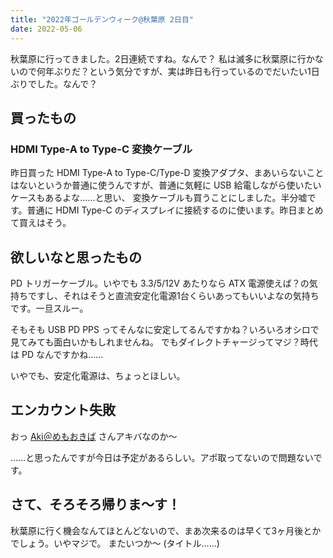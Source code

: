 ```yaml
---
title: "2022年ゴールデンウィーク@秋葉原 2日目"
date: 2022-05-06
---
```


秋葉原に行ってきました。2日連続ですね。なんで？
私は滅多に秋葉原に行かないので何年ぶりだ？という気分ですが、実は昨日も行っているのでだいたい1日ぶりでした。なんで？

## 買ったもの

### HDMI Type-A to Type-C 変換ケーブル

昨日買った HDMI Type-A to Type-C/Type-D 変換アダプタ、まあいらないことはないというか普通に使うんですが、普通に気軽に USB 給電しながら使いたいケースもあるよな……と思い、
変換ケーブルも買うことにしました。半分嘘です。普通に HDMI Type-C のディスプレイに接続するのに使います。昨日まとめて買えはそう。

## 欲しいなと思ったもの

PD トリガーケーブル。いやでも 3.3/5/12V あたりなら ATX 電源使えば？の気持ちですし、それはそうと直流安定化電源1台くらいあってもいいよなの気持ちです。一旦スルー。

そもそも USB PD PPS ってそんなに安定してるんですかね？いろいろオシロで見てみても面白いかもしれませんね。
でもダイレクトチャージってマジ？時代は PD なんですかね……

いやでも、安定化電源は、ちょっとほしい。

## エンカウント失敗

おっ [Aki＠めもおきば](https://twitter.com/nekoruri) さんアキバなのか〜

……と思ったんですが今日は予定があるらしい。アポ取ってないので問題ないです。

## さて、そろそろ帰りま〜す！

秋葉原に行く機会なんてほとんどないので、まあ次来るのは早くて3ヶ月後とかでしょう。いやマジで。
またいつか〜 (タイトル……)
